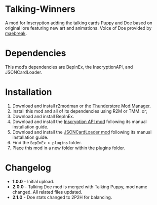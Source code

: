 # Talking-Winners
A mod for Inscryption adding the talking cards Puppy and Doe based on original lore featuring new art and animations. Voice of Doe provided by [maebreak](https://twitch.tv/maebreak).
# Dependencies
This mod’s dependencies are BepInEx, the InscryptionAPI, and JSONCardLoader.
# Installation
1. Download and install [r2modman](https://thunderstore.io/package/ebkr/r2modman/) or the [Thunderstore Mod Manager](https://www.overwolf.com/app/Thunderstore-Thunderstore_Mod_Manager).
2. Install this mod and all of its dependencies using R2M or TMM.
   or;
1. Download and install BepInEx.
2. Download and install the [Inscryption API mod](https://inscryption.thunderstore.io/package/API_dev/API/) following its manual installation guide. 
3. Download and install the [JSONCardLoader mod](https://inscryption.thunderstore.io/package/MADH95Mods/JSONCardLoader/) following its manual installation guide. 
4. Find the `BepInEx > plugins` folder.
5. Place this mod in a new folder within the plugins folder.
# Changelog
- **1.0.0** - Initial upload.
- **2.0.0** - Talking Doe mod is merged with Talking Puppy, mod name changed. All related files updated.
- **2.1.0** - Doe stats changed to 2P2H for balancing.

